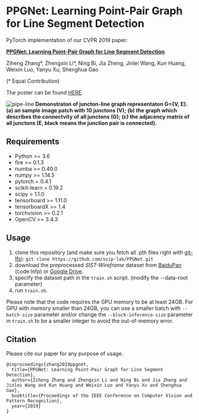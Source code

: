 # PPGNet: Learning Point-Pair Graph for Line Segment Detection

PyTorch implementation of our CVPR 2019 paper:

[**PPGNet: Learning Point-Pair Graph for Line Segment Detection**](https://www.aiyoggle.me/publication/ppgnet-cvpr19/ppgnet-cvpr19.pdf)

Ziheng Zhang*, Zhengxin Li*, Ning Bi, Jia Zheng, Jinlei Wang, Kun Huang, Weixin Luo, Yanyu Xu, Shenghua Gao

(\* Equal Contribution)

The poster can be found [HERE](https://www.aiyoggle.me/publication/ppgnet-cvpr19).


![pipe-line](https://svip-lab.github.io/img/project/cvpr2019_zhangzh1.png)
**Demonstraton of juncton-line graph representaton G={V, E}. (a) an sample image patch with 10 junctons (V); (b) the graph which describes the connectvity of all junctons (G); (c) the adjacency matrix of all junctons (E, black means the junction pair is connected).** 

## Requirements
- Python >= 3.6
- fire >= 0.1.3
- numba >= 0.40.0
- numpy >= 1.14.5
- pytorch = 0.4.1
- scikit-learn = 0.19.2
- scipy = 1.1.0
- tensorboard >= 1.11.0
- tensorboardX >= 1.4
- torchvision >= 0.2.1
- OpenCV >= 3.4.3

## Usage

1. clone this repository (and make sure you fetch all .pth files right with [git-lfs](https://git-lfs.github.com/)): `git clone https://github.com/svip-lab/PPGNet.git`
2. download the preprocessed *SIST-Wireframe* dataset from [BaiduPan](https://pan.baidu.com/s/1Sbdi1lL492fhmPL1t1Ov0w) (code:lnfp) or [Google Drive](https://drive.google.com/file/d/1KggPcHCRu8BcOqCvVZCXiB64y9L2nQDf/view?usp=sharing).
3. specify the dataset path in the `train.sh` script. (modify the --data-root parameter)
4. run `train.sh`.

Please note that the code requires the GPU memory to be at least 24GB. For GPU with memory smaller than 24GB, you can use a smaller batch with `--batch-size` parameter and/or change the `--block-inference-size` parameter in `train.sh` to be a smaller integer to avoid the out-of-memory error.

## Citation

Please cite our paper for any purpose of usage.
```
@inproceedings{zhang2019ppgnet,
  title={PPGNet: Learning Point-Pair Graph for Line Segment Detection},
  author={Ziheng Zhang and Zhengxin Li and Ning Bi and Jia Zheng and Jinlei Wang and Kun Huang and Weixin Luo and Yanyu Xu and Shenghua Gao},
  booktitle={Proceedings of the IEEE Conference on Computer Vision and Pattern Recognition},
  year={2019}
}
```

